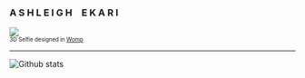 
### A S H L E I G H  E K A R I
![](https://images.squarespace-cdn.com/content/v1/55cf708be4b0d960b1718a9a/285e99ed-5acb-4fc3-b92c-1bd656cbfe2e/ezgif-3-4b3024f788.gif?format=500w)
<br><sup><sub>3D Selfie designed in [Womp](https://www.womp.com/)</sub></sup>
<hr>

![Github stats](https://github-readme-stats.vercel.app/api?username=aekari)

